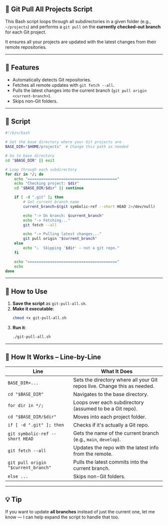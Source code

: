 ## 🚀 Git Pull All Projects Script

This Bash script loops through all subdirectories in a given folder (e.g., `~/projects`) and performs a `git pull` on the **currently checked-out branch** for each Git project.

It ensures all your projects are updated with the latest changes from their remote repositories.

---

## 🧰 Features

- Automatically detects Git repositories.
- Fetches all remote updates with `git fetch --all`.
- Pulls the latest changes into the current branch (`git pull origin <current-branch>`).
- Skips non-Git folders.

---

## 📝 Script

```bash
#!/bin/bash

# Set the base directory where your Git projects are
BASE_DIR="$HOME/projects"  # Change this path as needed

# Go to base directory
cd "$BASE_DIR" || exit

# Loop through each subdirectory
for dir in */; do
    echo "========================================"
    echo "Checking project: $dir"
    cd "$BASE_DIR/$dir" || continue

    if [ -d ".git" ]; then
        # Get current branch name
        current_branch=$(git symbolic-ref --short HEAD 2>/dev/null)

        echo "-> On branch: $current_branch"
        echo "-> Fetching..."
        git fetch --all

        echo "-> Pulling latest changes..."
        git pull origin "$current_branch"
    else
        echo "⚠️  Skipping '$dir' — not a git repo."
    fi

    echo "========================================"
    echo
done
```

---

## 🧪 How to Use

1. **Save the script** as `git-pull-all.sh`.
2. **Make it executable**:
   ```bash
   chmod +x git-pull-all.sh
   ```
3. **Run it**:
   ```bash
   ./git-pull-all.sh
   ```

---

## 🧠 How It Works – Line-by-Line

| Line | What It Does |
|------|--------------|
| `BASE_DIR=...` | Sets the directory where all your Git repos live. Change this as needed. |
| `cd "$BASE_DIR"` | Navigates to the base directory. |
| `for dir in */;` | Loops over each subdirectory (assumed to be a Git repo). |
| `cd "$BASE_DIR/$dir"` | Moves into each project folder. |
| `if [ -d ".git" ]; then` | Checks if it's actually a Git repo. |
| `git symbolic-ref --short HEAD` | Gets the name of the current branch (e.g., `main`, `develop`). |
| `git fetch --all` | Updates the repo with the latest info from the remote. |
| `git pull origin "$current_branch"` | Pulls the latest commits into the current branch. |
| `else ...` | Skips non-Git folders. |

---

## 💡 Tip

If you want to update **all branches** instead of just the current one, let me know — I can help expand the script to handle that too.
